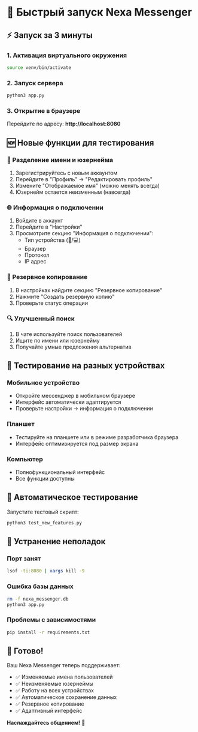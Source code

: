 # 🚀 Быстрый запуск Nexa Messenger

## ⚡ Запуск за 3 минуты

### 1. Активация виртуального окружения
```bash
source venv/bin/activate
```

### 2. Запуск сервера
```bash
python3 app.py
```

### 3. Открытие в браузере
Перейдите по адресу: **http://localhost:8080**

## 🆕 Новые функции для тестирования

### 🔄 Разделение имени и юзернейма
1. Зарегистрируйтесь с новым аккаунтом
2. Перейдите в "Профиль" → "Редактировать профиль"
3. Измените "Отображаемое имя" (можно менять всегда)
4. Юзернейм остается неизменным (навсегда)

### 🌐 Информация о подключении
1. Войдите в аккаунт
2. Перейдите в "Настройки"
3. Просмотрите секцию "Информация о подключении":
   - Тип устройства (📱/💻)
   - Браузер
   - Протокол
   - IP адрес

### 💾 Резервное копирование
1. В настройках найдите секцию "Резервное копирование"
2. Нажмите "Создать резервную копию"
3. Проверьте статус операции

### 🔍 Улучшенный поиск
1. В чате используйте поиск пользователей
2. Ищите по имени или юзернейму
3. Получайте умные предложения альтернатив

## 📱 Тестирование на разных устройствах

### Мобильное устройство
- Откройте мессенджер в мобильном браузере
- Интерфейс автоматически адаптируется
- Проверьте настройки → информация о подключении

### Планшет
- Тестируйте на планшете или в режиме разработчика браузера
- Интерфейс оптимизируется под размер экрана

### Компьютер
- Полнофункциональный интерфейс
- Все функции доступны

## 🧪 Автоматическое тестирование

Запустите тестовый скрипт:
```bash
python3 test_new_features.py
```

## 🔧 Устранение неполадок

### Порт занят
```bash
lsof -ti:8080 | xargs kill -9
```

### Ошибка базы данных
```bash
rm -f nexa_messenger.db
python3 app.py
```

### Проблемы с зависимостями
```bash
pip install -r requirements.txt
```

## 🌟 Готово!

Ваш Nexa Messenger теперь поддерживает:
- ✅ Изменяемые имена пользователей
- ✅ Неизменяемые юзернеймы
- ✅ Работу на всех устройствах
- ✅ Автоматическое сохранение данных
- ✅ Резервное копирование
- ✅ Адаптивный интерфейс

**Наслаждайтесь общением!** 🎉
